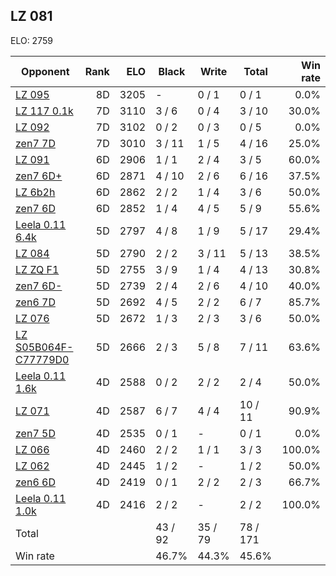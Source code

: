 ## LZ 081 ##

ELO: 2759

Opponent | Rank | ELO | Black | Write | Total | Win rate
---------|-----:|----:|-------|-------|-------|-------:
[LZ 095](LZ%20095.md) | 8D | 3205 | - | 0 / 1 | 0 / 1 | 0.0%
[LZ 117 0.1k](LZ%20117%200.1k.md) | 7D | 3110 | 3 / 6 | 0 / 4 | 3 / 10 | 30.0%
[LZ 092](LZ%20092.md) | 7D | 3102 | 0 / 2 | 0 / 3 | 0 / 5 | 0.0%
[zen7 7D](zen7%207D.md) | 7D | 3010 | 3 / 11 | 1 / 5 | 4 / 16 | 25.0%
[LZ 091](LZ%20091.md) | 6D | 2906 | 1 / 1 | 2 / 4 | 3 / 5 | 60.0%
[zen7 6D+](zen7%206D+.md) | 6D | 2871 | 4 / 10 | 2 / 6 | 6 / 16 | 37.5%
[LZ 6b2h](LZ%206b2h.md) | 6D | 2862 | 2 / 2 | 1 / 4 | 3 / 6 | 50.0%
[zen7 6D](zen7%206D.md) | 6D | 2852 | 1 / 4 | 4 / 5 | 5 / 9 | 55.6%
[Leela 0.11 6.4k](Leela%200.11%206.4k.md) | 5D | 2797 | 4 / 8 | 1 / 9 | 5 / 17 | 29.4%
[LZ 084](LZ%20084.md) | 5D | 2790 | 2 / 2 | 3 / 11 | 5 / 13 | 38.5%
[LZ ZQ F1](LZ%20ZQ%20F1.md) | 5D | 2755 | 3 / 9 | 1 / 4 | 4 / 13 | 30.8%
[zen7 6D-](zen7%206D-.md) | 5D | 2739 | 2 / 4 | 2 / 6 | 4 / 10 | 40.0%
[zen6 7D](zen6%207D.md) | 5D | 2692 | 4 / 5 | 2 / 2 | 6 / 7 | 85.7%
[LZ 076](LZ%20076.md) | 5D | 2672 | 1 / 3 | 2 / 3 | 3 / 6 | 50.0%
[LZ S05B064F-C77779D0](LZ%20S05B064F-C77779D0.md) | 5D | 2666 | 2 / 3 | 5 / 8 | 7 / 11 | 63.6%
[Leela 0.11 1.6k](Leela%200.11%201.6k.md) | 4D | 2588 | 0 / 2 | 2 / 2 | 2 / 4 | 50.0%
[LZ 071](LZ%20071.md) | 4D | 2587 | 6 / 7 | 4 / 4 | 10 / 11 | 90.9%
[zen7 5D](zen7%205D.md) | 4D | 2535 | 0 / 1 | - | 0 / 1 | 0.0%
[LZ 066](LZ%20066.md) | 4D | 2460 | 2 / 2 | 1 / 1 | 3 / 3 | 100.0%
[LZ 062](LZ%20062.md) | 4D | 2445 | 1 / 2 | - | 1 / 2 | 50.0%
[zen6 6D](zen6%206D.md) | 4D | 2419 | 0 / 1 | 2 / 2 | 2 / 3 | 66.7%
[Leela 0.11 1.0k](Leela%200.11%201.0k.md) | 4D | 2416 | 2 / 2 | - | 2 / 2 | 100.0%
Total | | | 43 / 92 | 35 / 79 | 78 / 171 | 
Win rate| | | 46.7% | 44.3% | 45.6% | 
